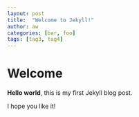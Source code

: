 ```yaml
---
layout: post
title:  "Welcome to Jekyll!"
author: aw
categories: [bar, foo]
tags: [tag3, tag4]
---
```


# Welcome

**Hello world**, this is my first Jekyll blog post.

I hope you like it!
